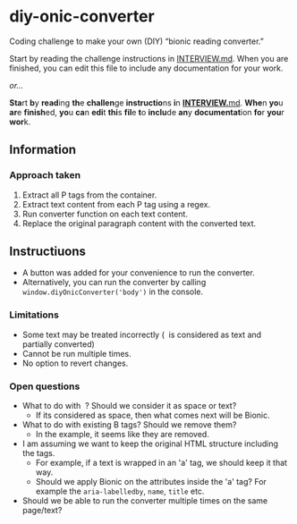 # diy-onic-converter
Coding challenge to make your own (DIY) “bionic reading converter.”

Start by reading the challenge instructions in [INTERVIEW.md](./INTERVIEW.md). When you are finished, you can edit this file to include any documentation for your work.

_or…_

**Sta**rt **b**y **read**ing **th**e **challen**ge **instructio**ns **i**n **[INTERVIEW.](./INTERVIEW.md)**[md](./INTERVIEW.md). **Whe**n **yo**u **ar**e **finish**ed, **yo**u **ca**n **edi**t **thi**s **fil**e **t**o **inclu**de **an**y **documentat**ion **fo**r **you**r **wor**k.

## Information

### Approach taken

1. Extract all P tags from the container.
2. Extract text content from each P tag using a regex.
3. Run converter function on each text content.
5. Replace the original paragraph content with the converted text.

## Instructiuons
* A button was added for your convenience to run the converter.
* Alternatively, you can run the converter by calling `window.diyOnicConverter('body')` in the console.

### Limitations

* Some text may be treated incorrectly (&nbsp; is considered as text and partially converted)
* Cannot be run multiple times.
* No option to revert changes.

### Open questions
* What to do with &nbsp;? Should we consider it as space or text?
  * If its considered as space, then what comes next will be Bionic.
* What to do with existing B tags? Should we remove them?
  * In the example, it seems like they are removed.
* I am assuming we want to keep the original HTML structure including the tags.
  * For example, if a text is wrapped in an 'a' tag, we should keep it that way.
  * Should we apply Bionic on the attributes inside the 'a' tag? For example the `aria-labelledby`, `name`, `title` etc.
* Should we be able to run the converter multiple times on the same page/text?

